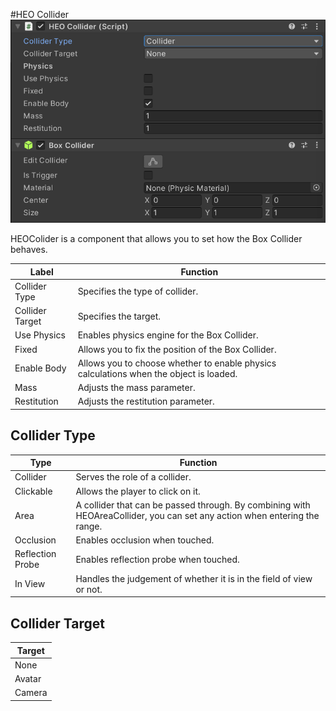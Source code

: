 #HEO Collider
![HEOCollider](img/HEOCollider.png)

HEOColider is a component that allows you to set how the Box Collider behaves.

| Label | Function |
| ---- | ---- |
| Collider Type | Specifies the type of collider. |
| Collider Target | Specifies the target. |
| Use Physics | Enables physics engine for the Box Collider. |
| Fixed | Allows you to fix the position of the Box Collider. |
| Enable Body | Allows you to choose whether to enable physics calculations when the object is loaded. |
| Mass | Adjusts the mass parameter. |
| Restitution | Adjusts the restitution parameter. |

## Collider Type
| Type | Function |
| ---- | ---- |
| Collider | Serves the role of a collider. |
| Clickable | Allows the player to click on it. |
| Area | A collider that can be passed through. By combining with HEOAreaCollider, you can set any action when entering the range. |
| Occlusion | Enables occlusion when touched. |
| Reflection Probe | Enables reflection probe when touched. |
| In View | Handles the judgement of whether it is in the field of view or not. |

## Collider Target
| Target |
| ---- |
| None |
| Avatar |
| Camera |